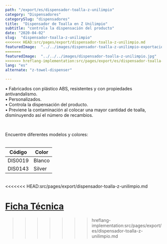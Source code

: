 ```yaml
---
path: "/export/es/dispensador-toalla-z-unilimpio"
category: "Dispensadores"
categorySlug: "dispensadores"
title:  "Dispensador de Toalla en Z Unilimpio"
subtitle: "controla la dispensación del producto"
date: "2020-04-02"
slug:  "dispensador-toalla-z-unilimpio"
<<<<<<< HEAD:src/pages/export/dispensador-toalla-z-unilimpio.md
featuredImage:  "../../images/dispensador-toalla-z-unilimpio-exportacion.jpg"
=======
featuredImage:  "../../../images/dispensador-toalla-z-unilimpio.jpg"
>>>>>>> hreflang-implementation:src/pages/export/es/dispensador-toalla-z-unilimpio.md
lang: "es"
alternate: "z-towel-dispenser"

---
```

• Fabricados con plástico ABS, resistentes y con propiedades antivandalismo.<br/>
• Personalizados.<br/>
• Controla la dispensación del producto.<br/>
• Previene la contaminación al colocar una mayor cantidad de toalla, disminuyendo así el número de recambios.<br/>

<br/>

Encuentre diferentes modelos y colores:
<br><br>
<table class="min-w-full md:min-w-0 divide-y-0 divide-gray-200">
          <thead class=" bg-white">
            <tr>
              <th scope="col" class="px-2 py-2 text-center text-xs font-medium text-white bg-primary-default  tracking-wider">
                Código
              </th>
              <th scope="col" class="px-2 py-2 text-center text-xs font-medium text-white bg-primary-lighter  tracking-wider">
                Color
              </th>
            </tr>
          </thead>
          <tbody>
            <tr class="bg-gray-100">
              <td class="px-2 py-2 whitespace-nowrap text-xs text-gray-700 text-center">
              DIS0019
              </td>
              <td class="px-2 py-2 whitespace-nowrap text-xs text-gray-700 text-center">
               Blanco
              </td>
            </tr>
            <tr class="bg-gray-300">
              <td class="px-2 py-2 whitespace-nowrap text-xs text-gray-700 text-center">
              DIS0143
              </td>
              <td class="px-2 py-2 whitespace-nowrap text-xs text-gray-700 text-center">
              Silver
              </td>
            </tr>
          </tbody>
        </table><br/>
<<<<<<< HEAD:src/pages/export/dispensador-toalla-z-unilimpio.md
    
 <a href="../../../files/FT-exportacion-dispensador-toalla-z.pdf" target="_blank" rel="noopener">Ficha Técnica</a> 
=======
>>>>>>> hreflang-implementation:src/pages/export/es/dispensador-toalla-z-unilimpio.md
